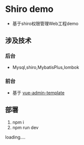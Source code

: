 # Shiro demo
- 基于shiro权限管理Web工程demo
## 涉及技术
### 后台
- Mysql,shiro,MybatisPlus,lombok
### 前台 
- 基于 [vue-admin-template](https://github.com/PanJiaChen/vue-admin-template)

## 部署
1. npm i
2. npm run dev

loading....
